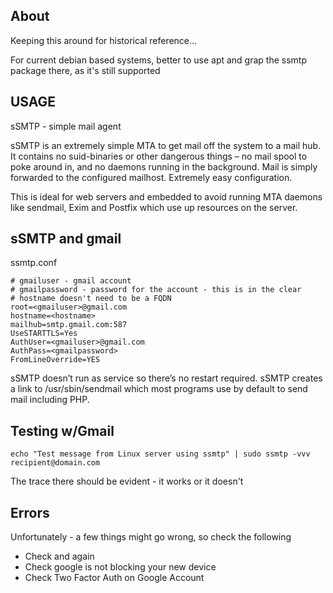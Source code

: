 ## About

Keeping this around for historical reference...

For current debian based systems, better to use apt and grap the ssmtp package there, as it's still supported

## USAGE

sSMTP - simple mail agent

sSMTP is an extremely simple MTA to get mail off the system to a mail hub. It contains no suid-binaries or other dangerous things – no mail spool to poke around in, and no daemons running in the background. Mail is simply forwarded to the configured mailhost. Extremely easy configuration.

This is ideal for web servers and embedded to avoid running MTA daemons like sendmail, Exim and Postfix which use up resources on the server.

## sSMTP and gmail

ssmtp.conf

```
# gmailuser - gmail account
# gmailpassword - password for the account - this is in the clear
# hostname doesn't need to be a FQDN
root=<gmailuser>@gmail.com
hostname=<hostname>
mailhub=smtp.gmail.com:587
UseSTARTTLS=Yes
AuthUser=<gmailuser>@gmail.com
AuthPass=<gmailpassword>
FromLineOverride=YES
```

sSMTP doesn’t run as service so there’s no restart required. sSMTP creates a link to /usr/sbin/sendmail which most programs use by default to send mail including PHP.

## Testing w/Gmail

```
echo "Test message from Linux server using ssmtp" | sudo ssmtp -vvv recipient@domain.com
```

The trace there should be evident - it works or it doesn't

## Errors

Unfortunately - a few things might go wrong, so check the following

* Check <gmailuser> and <gmailpassword> again
* Check google is not blocking your new device
* Check Two Factor Auth on Google Account


